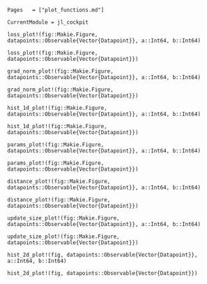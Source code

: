 ```@index
Pages   = ["plot_functions.md"]
```


```@meta
CurrentModule = jl_cockpit
```

```@docs
loss_plot!(fig::Makie.Figure, datapoints::Observable{Vector{Datapoint}}, a::Int64, b::Int64)
```

```@docs
loss_plot!(fig::Makie.Figure, datapoints::Observable{Vector{Datapoint}})
```

```@docs
grad_norm_plot!(fig::Makie.Figure, datapoints::Observable{Vector{Datapoint}}, a::Int64, b::Int64)
```

```@docs
grad_norm_plot!(fig::Makie.Figure, datapoints::Observable{Vector{Datapoint}})
```

```@docs
hist_1d_plot!(fig::Makie.Figure, datapoints::Observable{Vector{Datapoint}}, a::Int64, b::Int64)
```

```@docs
hist_1d_plot!(fig::Makie.Figure, datapoints::Observable{Vector{Datapoint}})
```

```@docs
params_plot!(fig::Makie.Figure, datapoints::Observable{Vector{Datapoint}}, a::Int64, b::Int64)
```

```@docs
params_plot!(fig::Makie.Figure, datapoints::Observable{Vector{Datapoint}})
```

```@docs
distance_plot!(fig::Makie.Figure, datapoints::Observable{Vector{Datapoint}}, a::Int64, b::Int64)
```

```@docs
distance_plot!(fig::Makie.Figure, datapoints::Observable{Vector{Datapoint}})
```

```@docs
update_size_plot!(fig::Makie.Figure, datapoints::Observable{Vector{Datapoint}}, a::Int64, b::Int64)
```

```@docs
update_size_plot!(fig::Makie.Figure, datapoints::Observable{Vector{Datapoint}})
```

```@docs
hist_2d_plot!(fig, datapoints::Observable{Vector{Datapoint}}, a::Int64, b::Int64)
```

```@docs
hist_2d_plot!(fig, datapoints::Observable{Vector{Datapoint}})
```